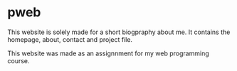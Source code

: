 # pweb

This website is solely made for a short biogpraphy about me.
It contains the homepage, about, contact and project file. 

This website was made as an assignnment for my web programming course.
